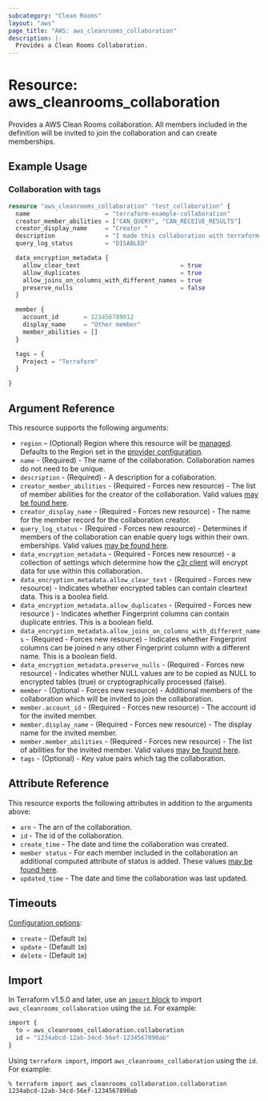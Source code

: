 ```yaml
---
subcategory: "Clean Rooms"
layout: "aws"
page_title: "AWS: aws_cleanrooms_collaboration"
description: |-
  Provides a Clean Rooms Collaboration.
---
```


# Resource: aws_cleanrooms_collaboration

Provides a AWS Clean Rooms collaboration.  All members included in the definition will be invited to
join the collaboration and can create memberships.

## Example Usage

### Collaboration with tags

```terraform
resource "aws_cleanrooms_collaboration" "test_collaboration" {
  name                     = "terraform-example-collaboration"
  creator_member_abilities = ["CAN_QUERY", "CAN_RECEIVE_RESULTS"]
  creator_display_name     = "Creator "
  description              = "I made this collaboration with terraform!"
  query_log_status         = "DISABLED"

  data_encryption_metadata {
    allow_clear_text                            = true
    allow_duplicates                            = true
    allow_joins_on_columns_with_different_names = true
    preserve_nulls                              = false
  }

  member {
    account_id       = 123456789012
    display_name     = "Other member"
    member_abilities = []
  }

  tags = {
    Project = "Terraform"
  }

}
```

## Argument Reference

This resource supports the following arguments:

* `region` – (Optional) Region where this resource will be [managed](https://docs.aws.amazon.com/general/latest/gr/rande.html#regional-endpoints). Defaults to the Region set in the [provider configuration](https://registry.terraform.io/providers/hashicorp/aws/latest/docs#aws-configuration-reference).
* `name` - (Required) - The name of the collaboration.  Collaboration names do not need to be unique.
* `description` - (Required) - A description for a collaboration.
* `creator_member_abilities` - (Required - Forces new resource) - The list of member abilities for the creator of the collaboration.  Valid values [may be found here](https://docs.aws.amazon.com/clean-rooms/latest/apireference/API_CreateCollaboration.html#API-CreateCollaboration-request-creatorMemberAbilities).
* `creator_display_name` - (Required - Forces new resource) - The name for the member record for the collaboration creator.
* `query_log_status` - (Required - Forces new resource) - Determines if members of the collaboration can enable query logs within their own.
emberships. Valid values [may be found here](https://docs.aws.amazon.com/clean-rooms/latest/apireference/API_CreateCollaboration.html#API-CreateCollaboration-request-queryLogStatus).
* `data_encryption_metadata` - (Required - Forces new resource) - a collection of settings which determine how the [c3r client](https://docs.aws.amazon.com/clean-rooms/latest/userguide/crypto-computing.html) will encrypt data for use within this collaboration.
* `data_encryption_metadata.allow_clear_text` - (Required - Forces new resource) - Indicates whether encrypted tables can contain cleartext data. This is a boolea
 field.
* `data_encryption_metadata.allow_duplicates` - (Required - Forces new resource ) - Indicates whether Fingerprint columns can contain duplicate entries. This is a
boolean field.
* `data_encryption_metadata.allow_joins_on_columns_with_different_names` - (Required - Forces new resource) - Indicates whether Fingerprint columns can be joined
n any other Fingerprint column with a different name. This is a boolean field.
* `data_encryption_metadata.preserve_nulls` - (Required - Forces new resource) - Indicates whether NULL values are to be copied as NULL to encrypted tables (true)
or cryptographically processed (false).
* `member` - (Optional - Forces new resource) - Additional members of the collaboration which will be invited to join the collaboration.
* `member.account_id` - (Required - Forces new resource) - The account id for the invited member.
* `member.display_name` - (Required - Forces new resource) - The display name for the invited member.
* `member.member_abilities` - (Required - Forces new resource) - The list of abilities for the invited member. Valid values [may be found here](https://docs.aws.amazon.com/clean-rooms/latest/apireference/API_CreateCollaboration.html#API-CreateCollaboration-request-creatorMemberAbilities).
* `tags` - (Optional) - Key value pairs which tag the collaboration.

## Attribute Reference

This resource exports the following attributes in addition to the arguments above:

* `arn` - The arn of the collaboration.
* `id` - The id of the collaboration.
* `create_time` - The date and time the collaboration was created.
* `member status` - For each member included in the collaboration an additional computed attribute of status is added. These values [may be found here](https://docs.aws.amazon.com/clean-rooms/latest/apireference/API_MemberSummary.html#API-Type-MemberSummary-status).
* `updated_time` - The date and time the collaboration was last updated.

## Timeouts

[Configuration options](https://developer.hashicorp.com/terraform/language/resources/syntax#operation-timeouts):

- `create` - (Default `1m`)
- `update` - (Default `1m`)
- `delete` - (Default `1m`)

## Import

In Terraform v1.5.0 and later, use an [`import` block](https://developer.hashicorp.com/terraform/language/import) to import `aws_cleanrooms_collaboration` using the `id`. For example:

```terraform
import {
  to = aws_cleanrooms_collaboration.collaboration
  id = "1234abcd-12ab-34cd-56ef-1234567890ab"
}
```

Using `terraform import`, import `aws_cleanrooms_collaboration` using the `id`. For example:

```console
% terraform import aws_cleanrooms_collaboration.collaboration 1234abcd-12ab-34cd-56ef-1234567890ab
```
